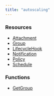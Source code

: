 ```yaml
---
title: "autoscaling"
---
```


<!-- WARNING: this file was generated by the Pulumi Terraform Bridge (tfgen) Tool. -->
<!-- Do not edit by hand unless you're certain you know what you are doing! -->

<style>
  table td p { margin-top: 0; margin-bottom: 0; }
</style>

<h3>Resources</h3>
<ul class="api">
    <li><a href="attachment"><span class="symbol resource"></span>Attachment</a></li>
    <li><a href="group"><span class="symbol resource"></span>Group</a></li>
    <li><a href="lifecyclehook"><span class="symbol resource"></span>LifecycleHook</a></li>
    <li><a href="notification"><span class="symbol resource"></span>Notification</a></li>
    <li><a href="policy"><span class="symbol resource"></span>Policy</a></li>
    <li><a href="schedule"><span class="symbol resource"></span>Schedule</a></li>
</ul>

<h3>Functions</h3>
<ul class="api">
    <li><a href="getgroup"><span class="symbol datasource"></span>GetGroup</a></li>
</ul>

